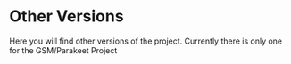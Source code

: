 # Other Versions

Here you will find other versions of the project.
Currently there is only one for the GSM/Parakeet Project
